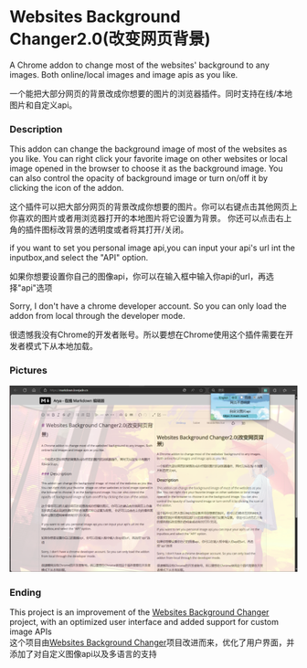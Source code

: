 # Websites Background Changer2.0(改变网页背景)

A Chrome addon to change most of the websites' background to any images. Both online/local images and image apis as you like.

一个能把大部分网页的背景改成你想要的图片的浏览器插件。同时支持在线/本地图片和自定义api。

### Description

This addon can change the background image  of most of the websites as you like. You can right click your favorite  image on other websites or local image opened in the browser to choose  it as the background image. You can also control the opacity of  background image or turn on/off it by clicking the icon of the addon.

这个插件可以把大部分网页的背景改成你想要的图片。你可以右键点击其他网页上你喜欢的图片或者用浏览器打开的本地图片将它设置为背景。 你还可以点击右上角的插件图标改背景的透明度或者将其打开/关闭。

if you want to set you personal image api,you can input your api's url int the inputbox,and select the "API" option.

如果你想要设置你自己的图像api，你可以在输入框中输入你api的url，再选择"api"选项

Sorry, I don't have a chrome developer account. So you can only load the addon from local through the developer mode.

很遗憾我没有Chrome的开发者账号。所以要想在Chrome使用这个插件需要在开发者模式下从本地加载。

### Pictures

![example](example.png)

### Ending

This project is an improvement of the [Websites Background Changer](https://https://github.com/ZimingYuan/Websites-Background-Changer) project, with an optimized user interface and added support for custom image APIs<br>
这个项目由[Websites Background Changer](https://https://github.com/ZimingYuan/Websites-Background-Changer)项目改进而来，优化了用户界面，并添加了对自定义图像api以及多语言的支持
